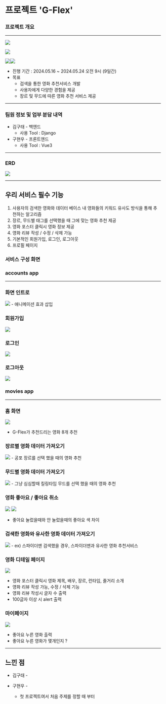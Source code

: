 # 프로젝트 'G-Flex'

### 프로젝트 개요

---


<img src ="https://img.shields.io/badge/service-Web-red"></img>


<img src ="https://img.shields.io/badge/frontend-Vue-green"></img>


<img src ="https://img.shields.io/badge/backend-Django-092E20"></img><img src ="https://img.shields.io/badge/Database-Sqlite-003B57"></img>

- 진행 기간 : 2024.05.16 ~ 2024.05.24 오전 9시 (9일간) 
- 목표 
  - 검색을 통한 영화 추천서비스 개발
  - 사용자에게 다양한 경험을 제공
  - 장르 및 무드에 따른 영화 추천 서비스 제공

---
### 팀원 정보 및 업부 분담 내역
- 김구태 - 백엔드
  - 사용 Tool : Django
- 구현우 - 프론트엔드
  - 사용 Tool : Vue3

---
### ERD

<img src ="assets/ERD(edited).png"></img>


---

## 우리 서비스 필수 기능


1. 사용자의 검색한 영화와 데이터 베이스 내 영화들의 키워드 유사도 방식을 통해 추천하는 알고리즘
2. 장르, 무드별 태그를 선택했을 때 그에 맞는 영화 추천 제공
3. 영화 포스터 클릭시 영화 정보 제공
4. 영화 리뷰 작성 / 수정 / 삭제 가능
5. 기본적인 회원가입, 로그인, 로그아웃
6. 프로필 페이지


### 서비스 구성 화면

### accounts app
---
  ### 화면 인트로
<img src ="assets/image-3.png"></img>
    - 애니메이션 효과 삽입
  ### 회원가입
<img src ="assets/image.png"></img>
  ### 로그인
<img src ="assets/image-1.png"></img>
  ### 로그아웃
<img src ="assets/image-2.png"></img>

### movies app
---
  ### 홈 화면
<img src ="assets/image-11.png"></img>
  - G-Flex가 추천드리는 영화 8개 추천

  ### 장르별 영화 데이터 가져오기
<img src ="assets/image-4.png"></img>
      - 공포 장르를 선택 했을 때의 영화 추천
  
  ### 무드별 영화 데이터 가져오기
<img src ="assets/image-5.png"></img>
      - 그냥 심심할때 킬링타임 무드를 선택 했을 때의 영화 추천
  
  ### 영화 좋아요 / 좋아요 취소 
<img src ="assets/image-6.png"></img>
<img src ="assets/image-7.png"></img>
  - 좋아요 눌렀을때와 안 눌렀을때의 좋아요 색 차이

  ### 검색한 영화와 유사한 영화 데이터 가져오기
<img src ="assets/image-8.png"></img>
    - ex) 스파이더맨 검색했을 경우, 스파이더맨과 유사한 영화 추천서비스

  ### 영화 디테일 페이지
<img src ="assets/image-9.png"></img>
  - 영화 포스터 클릭시 영화 제목, 배우, 장르, 런타임, 줄거리 소개
  - 영화 리뷰 작성 가능, 수정 / 삭제 기능
  - 영화 리뷰 작성시 글자 수 출력
  - 100글자 이상 시 alert 출력

  ### 마이페이지
<img src ="assets/image10.png"></img>
  - 좋아요 누른 영화 출력
  - 좋아요 누른 영화가 몇개인지 ? 

---

## 느낀 점 

- 김구태 -

- 구현우 - 
  - 첫 프로젝트여서 처음 주제를 정할 때 부터 

